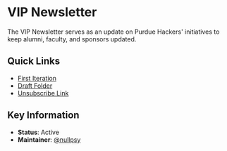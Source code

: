 # VIP Newsletter

The VIP Newsletter serves as an update on Purdue Hackers' initiatives to keep alumni, faculty, and sponsors updated.

## Quick Links

- [First Iteration](https://blog.purduehackers.com/posts/vip-newsletter-1)
- [Draft Folder](https://drive.google.com/drive/u/0/folders/15Z8cNIJSXOTkyYInhyE2RuMCQFtV_uxf)
- [Unsubscribe Link](https://docs.google.com/forms/d/e/1FAIpQLSff6JvHc7istmPqk63lkCHtqOlkoQR8bxjn-rj_aKsEXlvMRg/viewform)

## Key Information

- **Status**: Active
- **Maintainer**: [@nullpsy](https://github.com/purduehackers/dark-forest/blob/main/people/organizers/nullpsy.md)
